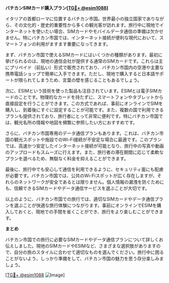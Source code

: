 **バチカンSIMカード購入プラン[[TG💪+ @esim1088](https://t.me/s/esim1088)]**

イタリアの首都ローマに位置するバチカン市国。世界最小の独立国家でありながら、その文化的・歴史的重要性から多くの観光客が訪れます。旅行中に現地でインターネットを使いたい場合、SIMカードやモバイルデータ通信の準備は欠かせません。特にバチカン市国では、インターネット接続が便利な現代において、スマートフォンの利用がますます重要になってきます。

まず、バチカン市国で使えるSIMカードにはいくつかの種類があります。最初に挙げられるのは、現地の通信会社が提供する通常のSIMカードです。これらは主にプリペイド（前払い）形式で販売されており、バチカン市国内の空港や主要な携帯電話ショップで簡単に入手できます。ただし、現地で購入すると日本語サポートが限られてしまうため、言葉の壁を感じることもあるでしょう。

次に、ESIMという技術を使った製品も注目されています。ESIMとは電子SIMカードのことです。物理的なカードを持たずに、スマートフォンやタブレットから直接設定を行うことができます。この方式であれば、事前にオンラインでSIMを購入し、到着後にすぐに設定することが可能です。また、複数の国で利用できるプランも提供されており、旅行者にとって非常に便利です。特にバチカン市国では、観光名所の情報や地図を頻繁に参照したい方におすすめです。

さらに、バチカン市国専用のデータ通信プランもあります。これは、バチカン市国の観光スポットや施設でのWi-Fi接続が不安定な場合に最適です。このプランでは、高速かつ安定したインターネット接続が可能となり、旅行中の写真や動画のアップロードもスムーズに行えます。また、旅行者の滞在期間に応じて柔軟なプランを選べるため、無駄なく料金を抑えることができます。

最後に、旅行中でも安心して通信を利用できるように、セキュリティ面にも配慮が必要です。バチカン市国では、公共のWi-Fiスポットが広く存在しますが、それらのネットワークが安全であるとは限りません。個人情報の漏洩を防ぐためにも、信頼できるSIMカードやデータ通信サービスを選ぶことが大切です。

以上のように、バチカン市国での旅行では、適切なSIMカードやデータ通信プランを選ぶことが快適な旅行体験につながります。事前にオンラインでESIMを購入しておくと、現地での手間を省くことができ、旅行をより楽しむことができます。

**まとめ**

バチカン市国での旅行に必要なSIMカードやデータ通信プランについて詳しくお伝えしました。現地のSIMカードやESIMなど、さまざまな選択肢がありますので、自分の旅のスタイルに合わせて適切なものを選んでください。旅行中に困ることがないよう、しっかり準備をして、バチカン市国の魅力を思う存分楽しみましょう。

[[TG💪+ @esim1088](https://t.me/s/esim1088) ![Image](https://i.postimg.cc/Y0z9fWf4/image.png)]